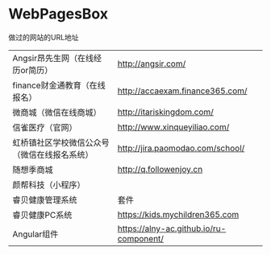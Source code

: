 # WebPagesBox
做过的网站的URL地址

|                                              |                                         |
| -------------------------------------------- | --------------------------------------- |
| Angsir昂先生网（在线经历or简历）             | http://angsir.com/                      |
| finance财金通教育（在线报名）                | http://accaexam.finance365.com/         |
| 微商城（微信在线商城）                       | http://itariskingdom.com/               |
| 信雀医疗（官网）                             | http://www.xinqueyiliao.com/            |
| 虹桥镇社区学校微信公众号（微信在线报名系统） | http://jira.paomodao.com/school/        |
| 随想季商城                                   | http://q.followenjoy.cn                 |
| 颜帮科技（小程序）                           |                                         |
| 睿贝健康管理系统                             | 套件                                    |
| 睿贝健康PC系统                               | https://kids.mychildren365.com          |
| Angular组件                                  | https://alny-ac.github.io/ru-component/ |

